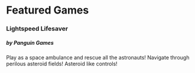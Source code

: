 # Featured Games

### Lightspeed Lifesaver
##### by Panguin Games
Play as a space ambulance and rescue all the astronauts! Navigate through perilous asteroid fields! Asteroid like controls!

